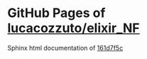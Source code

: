 GitHub Pages of [lucacozzuto/elixir_NF](https://github.com/lucacozzuto/elixir_NF.git)
===
Sphinx html documentation of [161d7f5c](https://github.com/lucacozzuto/elixir_NF/tree/161d7f5c3f6ef9f6d080362af549f2fa4775e79a)

